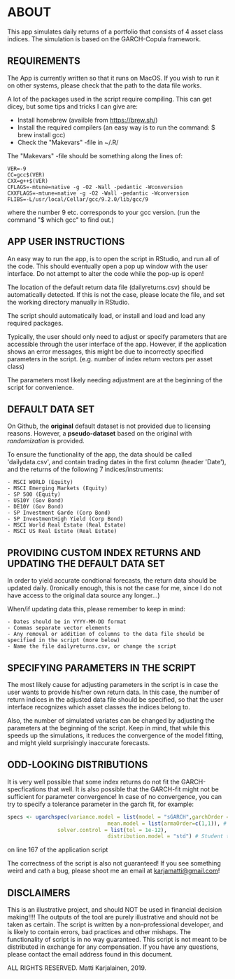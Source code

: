 # ABOUT

This app simulates daily returns of a portfolio that consists of 4 asset class indices.
The simulation is based on the GARCH-Copula framework.

## REQUIREMENTS

The App is currently written so that it runs on MacOS.
If you wish to run it on other systems, please check that the path to the data file works.

A lot of the packages used in the script require compiling. This can get dicey, but some tips and tricks I can give are:

 - Install homebrew (availble from https://brew.sh/)
 - Install the required compilers (an easy way is to run the command: $ brew install gcc)
 - Check the "Makevars" -file in ~/.R/

The "Makevars" -file should be something along the lines of:

```
VER=-9 
CC=gcc$(VER)
CXX=g++$(VER)
CFLAGS=-mtune=native -g -O2 -Wall -pedantic -Wconversion
CXXFLAGS=-mtune=native -g -O2 -Wall -pedantic -Wconversion
FLIBS=-L/usr/local/Cellar/gcc/9.2.0/lib/gcc/9
```
where the number 9 etc. corresponds to your gcc version. (run the command "$ which gcc" to find out.)

## APP USER INSTRUCTIONS

An easy way to run the app, is to open the script in RStudio, and run all of the code.
This should eventually open a pop up window with the user interface.
Do not attempt to alter the code while the pop-up is open!

The location of the default return data file (dailyreturns.csv) should be automatically detected.
If this is not the case, please locate the file, and set the working directory manually in RStudio.

The script should automatically load, or install and load and load any required packages.

Typically, the user should only need to adjust or specify parameters that are accessible through the user interface of the app.
However, if the application shows an error messages, this might be due to incorrectly specified parameters in the script. (e.g. number of index return vectors per asset class)

The parameters most likely needing adjustment are at the beginning of the script for convenience.

## DEFAULT DATA SET

On Github, the **original** default dataset is not provided due to licensing reasons.
However, a **pseudo-dataset** based on the original with *randomization* is provided.

To ensure the functionality of the app, the data should be called 'dailydata.csv',
and contain trading dates in the first column (header 'Date'), and the returns of the following 7 indices/instruments:

	- MSCI WORLD (Equity)
	- MSCI Emerging Markets (Equity)
	- SP 500 (Equity)
	- US10Y (Gov Bond)
	- DE10Y (Gov Bond)
	- SP Investment Garde (Corp Bond)
	- SP InvestmentHigh Yield (Corp Bond)
	- MSCI World Real Estate (Real Estate)
	- MSCI US Real Estate (Real Estate)

## PROVIDING CUSTOM INDEX RETURNS AND UPDATING THE DEFAULT DATA SET

In order to yield accurate condtional forecasts, the return data should be updated daily. (Ironically enough, this is not the case for me, since I do not have access to the original data source any longer...)

When/if updating data this, please remember to keep in mind:

	- Dates should be in YYYY-MM-DD format
	- Commas separate vector elements
	- Any removal or addition of columns to the data file should be specified in the script (more below)
	- Name the file dailyreturns.csv, or change the script

## SPECIFYING PARAMETERS IN THE SCRIPT

The most likely cause for adjusting parameters in the script is in case the user wants to provide his/her own return data.
In this case, the number of return indices in the adjusted data file should be specified, so that the user interface recognizes which asset classes the indices belong to.

Also, the number of simulated variates can be changed by adjusting the parameters at the beginning of the script.
Keep in mind, that while this speeds up the simulations, it reduces the convergence of the model fitting, and might yield surprisingly inaccurate forecasts.

## ODD-LOOKING DISTRIBUTIONS

It is very well possible that some index returns do not fit the GARCH-specfications that well.
It is also possible that the GARCH-fit might not be sufficient for parameter convergence!
In case of no convergence, you can try to specify a tolerance parameter in the garch fit, for example:

```r
specs <- ugarchspec(variance.model = list(model = "sGARCH",garchOrder = c(1,1)), # Srandard GARCH with order (1,1)
                                mean.model = list(armaOrder=c(1,1)), # ARMA(1,1)
				solver.control = list(tol = 1e-12),
                                distribution.model = "std") # Student t disturbances
 ```           
on line 167 of the application script

The correctness of the script is also not guaranteed! If you see something weird and cath a bug, please shoot me an email at karjamatti@gmail.com!

## DISCLAIMERS

This is an illustrative project, and should NOT be used in financial decision making!!!!
The outputs of the tool are purely illustrative and should not be taken as certain.
The script is written by a non-professional developer, and is likely to contain errors, bad practices and other mishaps.
The functionality of script is in no way guaranteed.
This script is not meant to be distributed in exchange for any compensation.
If you have any questions, please contact the email address found in this document.

ALL RIGHTS RESERVED.
Matti Karjalainen, 2019.
